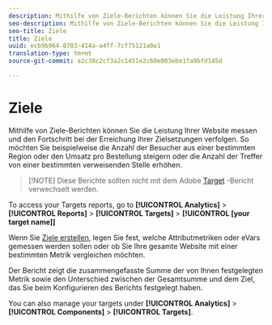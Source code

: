 ```yaml
---
description: Mithilfe von Ziele-Berichten können Sie die Leistung Ihrer Website messen und den Fortschritt bei der Erreichung Ihrer Zielsetzungen verfolgen. So möchten Sie beispielweise die Anzahl der Besucher aus einer bestimmten Region oder den Umsatz pro Bestellung steigern oder die Anzahl der Treffer von einer bestimmten verweisenden Stelle erhöhen.
seo-description: Mithilfe von Ziele-Berichten können Sie die Leistung Ihrer Website messen und den Fortschritt bei der Erreichung Ihrer Zielsetzungen verfolgen. So möchten Sie beispielweise die Anzahl der Besucher aus einer bestimmten Region oder den Umsatz pro Bestellung steigern oder die Anzahl der Treffer von einer bestimmten verweisenden Stelle erhöhen.
seo-title: Ziele
title: Ziele
uuid: ecb9b964-0703-414a-a4ff-7cf75121a0e1
translation-type: tm+mt
source-git-commit: a2c38c2cf3a2c1451e2c60e003ebe1fa9bfd145d

---
```



# Ziele

Mithilfe von Ziele-Berichten können Sie die Leistung Ihrer Website messen und den Fortschritt bei der Erreichung Ihrer Zielsetzungen verfolgen. So möchten Sie beispielweise die Anzahl der Besucher aus einer bestimmten Region oder den Umsatz pro Bestellung steigern oder die Anzahl der Treffer von einer bestimmten verweisenden Stelle erhöhen.

> [!NOTE] Diese Berichte sollten nicht mit dem Adobe [Target](../../../components/c-variables/dimensionslist/reports-tnt.md#topic_EBC899DB84A84780A1B8EE95C6C4CF18) -Bericht verwechselt werden.

To access your Targets reports, go to **[!UICONTROL Analytics]** &gt; **[!UICONTROL Reports]** &gt; **[!UICONTROL Targets]** &gt; **[!UICONTROL [your target name]]**

Wenn Sie [Ziele erstellen](https://marketing.adobe.com/resources/help/en_US/sc/user/targets.html), legen Sie fest, welche Attributmetriken oder eVars gemessen werden sollen oder ob Sie Ihre gesamte Website mit einer bestimmten Metrik vergleichen möchten.

Der Bericht zeigt die zusammengefasste Summe der von Ihnen festgelegten Metrik sowie den Unterschied zwischen der Gesamtsumme und dem Ziel, das Sie beim Konfigurieren des Berichts festgelegt haben.

You can also manage your targets under **[!UICONTROL Analytics]** &gt; **[!UICONTROL Components]** &gt; **[!UICONTROL Targets]**.
